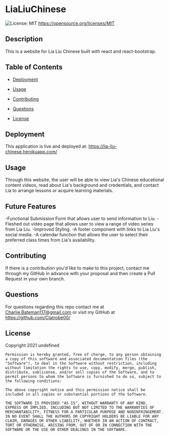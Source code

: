 # LiaLiuChinese
![License: MIT](https://img.shields.io/badge/License-MIT-yellow.svg)
https://opensource.org/licenses/MIT

## Description

This is a website for Lia Liu Chinese built with react and react-bootstrap. 
      
## Table of Contents 
      
* [Deployment](#deployment)
      
* [Usage](#usage)
      
* [Contributing](#contributing)
      
* [Questions](#questions)

* [License](#license)
      
## Deployment

This application is live and deployed at: https://lia-liu-chinese.herokuapp.com/
      
## Usage

Through this website, the user will be able to view Lia's Chinese educational content videos, read about Lia's background and credentials, and contact Lia to arrange lessons or acquire learning materials.

## Future Features

-Functional Submission Form that allows user to send information to Liu.
-Fleshed out video page that allows user to view a range of video series from Lia Liu.
-Improved Styling.
-A footer component with links to Lia Liu's social media.
-A calendar function that allows the user to select their preferred class times from Lia's availability.
        
## Contributing

If there is a contribution you'd like to make to this project, contact me through my GitHub in advance with your proposal and then create a Pull Request in your own branch.
      
      
## Questions

For questions regarding this repo contact me at Charlie.Bateman117@gmail.com or visit my GitHub at https://github.com/Clatrobe00/

## License

Copyright 2021 undefined

    Permission is hereby granted, free of charge, to any person obtaining a copy of this software and associated documentation files (the "Software"), to deal in the Software without restriction, including without limitation the rights to use, copy, modify, merge, publish, distribute, sublicense, and/or sell copies of the Software, and to permit persons to whom the Software is furnished to do so, subject to the following conditions:
    
    The above copyright notice and this permission notice shall be included in all copies or substantial portions of the Software.
    
    THE SOFTWARE IS PROVIDED "AS IS", WITHOUT WARRANTY OF ANY KIND, EXPRESS OR IMPLIED, INCLUDING BUT NOT LIMITED TO THE WARRANTIES OF MERCHANTABILITY, FITNESS FOR A PARTICULAR PURPOSE AND NONINFRINGEMENT. IN NO EVENT SHALL THE AUTHORS OR COPYRIGHT HOLDERS BE LIABLE FOR ANY CLAIM, DAMAGES OR OTHER LIABILITY, WHETHER IN AN ACTION OF CONTRACT, TORT OR OTHERWISE, ARISING FROM, OUT OF OR IN CONNECTION WITH THE SOFTWARE OR THE USE OR OTHER DEALINGS IN THE SOFTWARE.